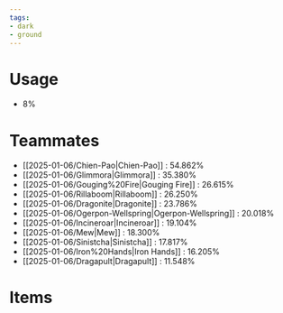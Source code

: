 ```yaml
---
tags:
- dark
- ground
---
```

# Usage
- 8%
# Teammates
- [[2025-01-06/Chien-Pao|Chien-Pao]] : 54.862%
- [[2025-01-06/Glimmora|Glimmora]] : 35.380%
- [[2025-01-06/Gouging%20Fire|Gouging Fire]] : 26.615%
- [[2025-01-06/Rillaboom|Rillaboom]] : 26.250%
- [[2025-01-06/Dragonite|Dragonite]] : 23.786%
- [[2025-01-06/Ogerpon-Wellspring|Ogerpon-Wellspring]] : 20.018%
- [[2025-01-06/Incineroar|Incineroar]] : 19.104%
- [[2025-01-06/Mew|Mew]] : 18.300%
- [[2025-01-06/Sinistcha|Sinistcha]] : 17.817%
- [[2025-01-06/Iron%20Hands|Iron Hands]] : 16.205%
- [[2025-01-06/Dragapult|Dragapult]] : 11.548%
# Items